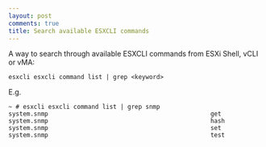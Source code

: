 ```yaml
---
layout: post
comments: true
title: Search available ESXCLI commands
---
```


A way to search through available ESXCLI commands from ESXi Shell, vCLI or vMA:

```
esxcli esxcli command list | grep <keyword>
```

E.g.

```
~ # esxcli esxcli command list | grep snmp
system.snmp                                             get         
system.snmp                                             hash        
system.snmp                                             set         
system.snmp                                             test
```
